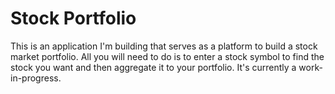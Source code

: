 # Stock Portfolio

This is an application I'm building that serves as a platform to build a stock market portfolio. All you will need to do is to enter a stock symbol to find the stock you want and then aggregate it to your portfolio. It's currently a work-in-progress. 